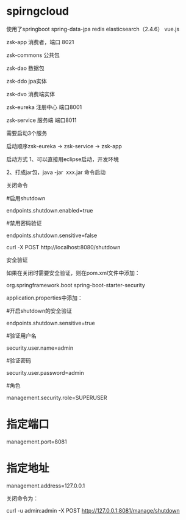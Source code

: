 # spirngcloud

使用了springboot spring-data-jpa redis elasticsearch（2.4.6） vue.js 

zsk-app  消费者，端口 8021

zsk-commons 公共包

zsk-dao  数据包

zsk-ddo  jpa实体

zsk-dvo  消费端实体

zsk-eureka  注册中心  端口8001

zsk-service  服务端   端口8011

需要启动3个服务

启动顺序zsk-eureka -> zsk-service -> zsk-app


启动方式
1、可以直接用eclipse启动，开发环境

2、打成jar包，java -jar  xxx.jar 命令启动

关闭命令

#启用shutdown

endpoints.shutdown.enabled=true

#禁用密码验证

endpoints.shutdown.sensitive=false

curl -X POST http://localhost:8080/shutdown

安全验证

如果在关闭时需要安全验证，则在pom.xml文件中添加：

<dependency>
     <groupId>org.springframework.boot</groupId>
     <artifactId>spring-boot-starter-security</artifactId>
</dependency>

application.properties中添加：

#开启shutdown的安全验证

endpoints.shutdown.sensitive=true

#验证用户名

security.user.name=admin

#验证密码

security.user.password=admin

#角色

management.security.role=SUPERUSER

# 指定端口

management.port=8081

# 指定地址

management.address=127.0.0.1

关闭命令为：

curl -u admin:admin -X POST http://127.0.0.1:8081/manage/shutdown

